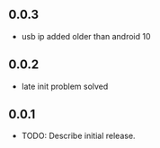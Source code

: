 ## 0.0.3
* usb ip added older than android 10
## 0.0.2
* late init problem solved
## 0.0.1

* TODO: Describe initial release.
